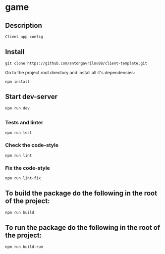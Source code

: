 # game

## Description
```
Client app config
```

## Install
```
git clone https://github.com/antongavrilov88/client-template.git
```

Go to the project root directory and install all it's dependencies:
```
npm install
```

## Start dev-server
```
npm run dev
```

## 

### Tests and linter
```
npm run test
```
### Check the code-style
```
npm run lint
```
### Fix the code-style
```
npm run lint-fix
```
## To build the package do the following in the root of the project:
```
npm run build
```
## To run the package do the following in the root of the project:
```
npm run build-run
```
